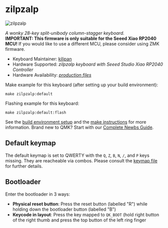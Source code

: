 # zilpzalp

![zilpzalp]()

*A wonky 28-key split-unibody column-stagger keyboard.*  
**IMPORTANT: This firmware is only suitable for the Seeed Xiao RP2040 MCU!**
If you would like to use a different MCU, please consider using ZMK firmware.

* Keyboard Maintainer: [kilipan](https://github.com/kilipan)
* Hardware Supported: *zilpzalp keyboard with Seeed Studio Xiao RP2040 Controller*
* Hardware Availability: [*production files*](https://github.com/kilipan/zilpzalp)

Make example for this keyboard (after setting up your build environment):

    make zilpzalp:default

Flashing example for this keyboard:

    make zilpzalp:default:flash

See the [build environment setup](https://docs.qmk.fm/#/getting_started_build_tools) and the [make instructions](https://docs.qmk.fm/#/getting_started_make_guide) for more information. Brand new to QMK? Start with our [Complete Newbs Guide](https://docs.qmk.fm/#/newbs).

## Default keymap
The default keymap is set to QWERTY with the `Q`, `Z`, `B`, `N`, `/`, and `P` keys missing. They are reacheable via combos.
Please consult the [keymap file](https://github.com/kilipan/zilpzalp_qmk/keymaps/default/keymap.c) for further details.

## Bootloader

Enter the bootloader in 3 ways:

* **Physical reset button**: Press the reset button (labelled "R") while holding down the bootloader button (labelled "B")
* **Keycode in layout**: Press the key mapped to `QK_BOOT` (hold right button of the right thumb and press the top button of the left ring finger

